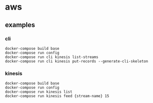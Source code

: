 # aws

## examples

### cli

```Shell
docker-compose build base
docker-compose run config
docker-compose run cli kinesis list-streams
docker-compose run cli kinesis put-records --generate-cli-skeleton
```

### kinesis

```Shell
docker-compose build base
docker-compose run config
docker-compose run kinesis list
docker-compose run kinesis feed {stream-name} 15
```
